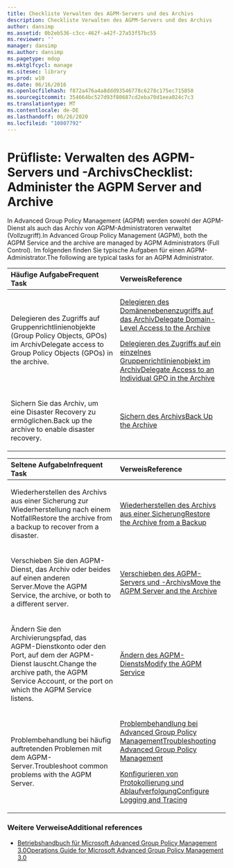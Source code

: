 ```yaml
---
title: Checkliste Verwalten des AGPM-Servers und des Archivs
description: Checkliste Verwalten des AGPM-Servers und des Archivs
author: dansimp
ms.assetid: 0b2eb536-c3cc-462f-a42f-27a53f57bc55
ms.reviewer: ''
manager: dansimp
ms.author: dansimp
ms.pagetype: mdop
ms.mktglfcycl: manage
ms.sitesec: library
ms.prod: w10
ms.date: 06/16/2016
ms.openlocfilehash: f872a476a4a8ddd93546778c6278c175ec715850
ms.sourcegitcommit: 354664bc527d93f80687cd2eba70d1eea024c7c3
ms.translationtype: MT
ms.contentlocale: de-DE
ms.lasthandoff: 06/26/2020
ms.locfileid: "10807792"
---
```

# <span data-ttu-id="c64ac-103">Prüfliste: Verwalten des AGPM-Servers und -Archivs</span><span class="sxs-lookup"><span data-stu-id="c64ac-103">Checklist: Administer the AGPM Server and Archive</span></span>


<span data-ttu-id="c64ac-104">In Advanced Group Policy Management (AGPM) werden sowohl der AGPM-Dienst als auch das Archiv von AGPM-Administratoren verwaltet (Vollzugriff).</span><span class="sxs-lookup"><span data-stu-id="c64ac-104">In Advanced Group Policy Management (AGPM), both the AGPM Service and the archive are managed by AGPM Administrators (Full Control).</span></span> <span data-ttu-id="c64ac-105">Im folgenden finden Sie typische Aufgaben für einen AGPM-Administrator.</span><span class="sxs-lookup"><span data-stu-id="c64ac-105">The following are typical tasks for an AGPM Administrator.</span></span>

<table>
<colgroup>
<col width="50%" />
<col width="50%" />
</colgroup>
<thead>
<tr class="header">
<th align="left"><span data-ttu-id="c64ac-106">Häufige Aufgabe</span><span class="sxs-lookup"><span data-stu-id="c64ac-106">Frequent Task</span></span></th>
<th align="left"><span data-ttu-id="c64ac-107">Verweis</span><span class="sxs-lookup"><span data-stu-id="c64ac-107">Reference</span></span></th>
</tr>
</thead>
<tbody>
<tr class="odd">
<td align="left"><p><span data-ttu-id="c64ac-108">Delegieren des Zugriffs auf Gruppenrichtlinienobjekte (Group Policy Objects, GPOs) im Archiv</span><span class="sxs-lookup"><span data-stu-id="c64ac-108">Delegate access to Group Policy Objects (GPOs) in the archive.</span></span></p></td>
<td align="left"><p><a href="delegate-domain-level-access-to-the-archive-agpm30ops.md" data-raw-source="[Delegate Domain-Level Access to the Archive](delegate-domain-level-access-to-the-archive-agpm30ops.md)"><span data-ttu-id="c64ac-109">Delegieren des Domänenebenenzugriffs auf das Archiv</span><span class="sxs-lookup"><span data-stu-id="c64ac-109">Delegate Domain-Level Access to the Archive</span></span></a></p>
<p><a href="delegate-access-to-an-individual-gpo-in-the-archive-agpm30ops.md" data-raw-source="[Delegate Access to an Individual GPO in the Archive](delegate-access-to-an-individual-gpo-in-the-archive-agpm30ops.md)"><span data-ttu-id="c64ac-110">Delegieren des Zugriffs auf ein einzelnes Gruppenrichtlinienobjekt im Archiv</span><span class="sxs-lookup"><span data-stu-id="c64ac-110">Delegate Access to an Individual GPO in the Archive</span></span></a></p></td>
</tr>
<tr class="even">
<td align="left"><p><span data-ttu-id="c64ac-111">Sichern Sie das Archiv, um eine Disaster Recovery zu ermöglichen.</span><span class="sxs-lookup"><span data-stu-id="c64ac-111">Back up the archive to enable disaster recovery.</span></span></p></td>
<td align="left"><p><a href="back-up-the-archive.md" data-raw-source="[Back Up the Archive](back-up-the-archive.md)"><span data-ttu-id="c64ac-112">Sichern des Archivs</span><span class="sxs-lookup"><span data-stu-id="c64ac-112">Back Up the Archive</span></span></a></p></td>
</tr>
</tbody>
</table>

 

<table>
<colgroup>
<col width="50%" />
<col width="50%" />
</colgroup>
<thead>
<tr class="header">
<th align="left"><span data-ttu-id="c64ac-113">Seltene Aufgabe</span><span class="sxs-lookup"><span data-stu-id="c64ac-113">Infrequent Task</span></span></th>
<th align="left"><span data-ttu-id="c64ac-114">Verweis</span><span class="sxs-lookup"><span data-stu-id="c64ac-114">Reference</span></span></th>
</tr>
</thead>
<tbody>
<tr class="odd">
<td align="left"><p><span data-ttu-id="c64ac-115">Wiederherstellen des Archivs aus einer Sicherung zur Wiederherstellung nach einem Notfall</span><span class="sxs-lookup"><span data-stu-id="c64ac-115">Restore the archive from a backup to recover from a disaster.</span></span></p></td>
<td align="left"><p><a href="restore-the-archive-from-a-backup.md" data-raw-source="[Restore the Archive from a Backup](restore-the-archive-from-a-backup.md)"><span data-ttu-id="c64ac-116">Wiederherstellen des Archivs aus einer Sicherung</span><span class="sxs-lookup"><span data-stu-id="c64ac-116">Restore the Archive from a Backup</span></span></a></p></td>
</tr>
<tr class="even">
<td align="left"><p><span data-ttu-id="c64ac-117">Verschieben Sie den AGPM-Dienst, das Archiv oder beides auf einen anderen Server.</span><span class="sxs-lookup"><span data-stu-id="c64ac-117">Move the AGPM Service, the archive, or both to a different server.</span></span></p></td>
<td align="left"><p><a href="move-the-agpm-server-and-the-archive.md" data-raw-source="[Move the AGPM Server and the Archive](move-the-agpm-server-and-the-archive.md)"><span data-ttu-id="c64ac-118">Verschieben des AGPM-Servers und -Archivs</span><span class="sxs-lookup"><span data-stu-id="c64ac-118">Move the AGPM Server and the Archive</span></span></a></p></td>
</tr>
<tr class="odd">
<td align="left"><p><span data-ttu-id="c64ac-119">Ändern Sie den Archivierungspfad, das AGPM-Dienstkonto oder den Port, auf dem der AGPM-Dienst lauscht.</span><span class="sxs-lookup"><span data-stu-id="c64ac-119">Change the archive path, the AGPM Service Account, or the port on which the AGPM Service listens.</span></span></p></td>
<td align="left"><p><a href="modify-the-agpm-service-agpm30ops.md" data-raw-source="[Modify the AGPM Service](modify-the-agpm-service-agpm30ops.md)"><span data-ttu-id="c64ac-120">Ändern des AGPM-Diensts</span><span class="sxs-lookup"><span data-stu-id="c64ac-120">Modify the AGPM Service</span></span></a></p></td>
</tr>
<tr class="even">
<td align="left"><p><span data-ttu-id="c64ac-121">Problembehandlung bei häufig auftretenden Problemen mit dem AGPM-Server.</span><span class="sxs-lookup"><span data-stu-id="c64ac-121">Troubleshoot common problems with the AGPM Server.</span></span></p></td>
<td align="left"><p><a href="troubleshooting-advanced-group-policy-management-agpm30ops.md" data-raw-source="[Troubleshooting Advanced Group Policy Management](troubleshooting-advanced-group-policy-management-agpm30ops.md)"><span data-ttu-id="c64ac-122">Problembehandlung bei Advanced Group Policy Management</span><span class="sxs-lookup"><span data-stu-id="c64ac-122">Troubleshooting Advanced Group Policy Management</span></span></a></p>
<p><a href="configure-logging-and-tracing-agpm30ops.md" data-raw-source="[Configure Logging and Tracing](configure-logging-and-tracing-agpm30ops.md)"><span data-ttu-id="c64ac-123">Konfigurieren von Protokollierung und Ablaufverfolgung</span><span class="sxs-lookup"><span data-stu-id="c64ac-123">Configure Logging and Tracing</span></span></a></p></td>
</tr>
</tbody>
</table>

 

### <span data-ttu-id="c64ac-124">Weitere Verweise</span><span class="sxs-lookup"><span data-stu-id="c64ac-124">Additional references</span></span>

-   [<span data-ttu-id="c64ac-125">Betriebshandbuch für Microsoft Advanced Group Policy Management 3.0</span><span class="sxs-lookup"><span data-stu-id="c64ac-125">Operations Guide for Microsoft Advanced Group Policy Management 3.0</span></span>](operations-guide-for-microsoft-advanced-group-policy-management-30-agpm30ops.md)

 

 





